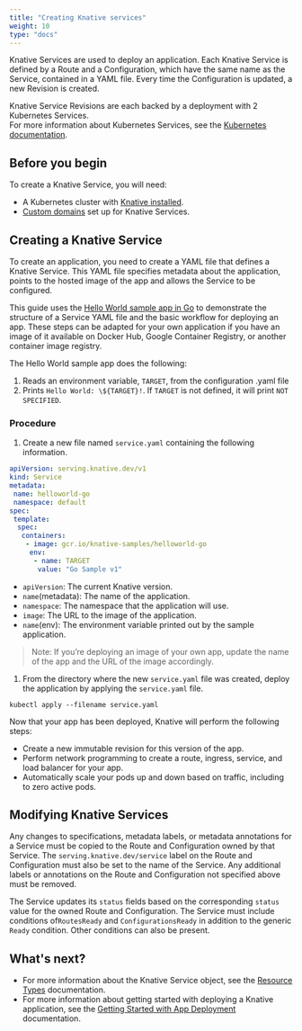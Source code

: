 ```yaml
---
title: "Creating Knative services"
weight: 10
type: "docs"
---
```


Knative Services are used to deploy an application. Each Knative Service is defined by a Route and a Configuration, which have the same name as the Service, contained in a YAML file. Every time the Configuration is updated, a new Revision is created.

Knative Service Revisions are each backed by a deployment with 2 Kubernetes Services.   
For more information about Kubernetes Services, see the [Kubernetes documentation](https://kubernetes.io/docs/concepts/services-networking/service/).   

## Before you begin

To create a Knative Service, you will need:
* A Kubernetes cluster with [Knative installed](https://knative.dev/docs/install/index.html).
* [Custom domains](https://knative.dev/docs/serving/using-a-custom-domain/) set up for Knative Services.

## Creating a Knative Service

To create an application, you need to create a YAML file that defines a Knative Service.
This YAML file specifies metadata about the application, points to the hosted image of the app and allows the Service to be configured.

This guide uses the [Hello World sample app in Go](https://knative.dev/docs/serving/samples/hello-world/helloworld-go) to demonstrate the structure of a Service YAML file and the basic workflow for deploying an app. These steps can be adapted for your own application if you have an image of it available on Docker Hub, Google Container Registry, or another container image registry.

The Hello World sample app does the following:
1. Reads an environment variable, `TARGET`, from the configuration .yaml file
1. Prints `Hello World: \${TARGET}!`. If `TARGET` is not defined, it will print `NOT SPECIFIED`.

### Procedure

1. Create a new file named `service.yaml` containing the following information.
  ```yaml
  apiVersion: serving.knative.dev/v1
  kind: Service
  metadata:
   name: helloworld-go
   namespace: default
  spec:
   template:
    spec:
     containers:
      - image: gcr.io/knative-samples/helloworld-go
       env:
        - name: TARGET
         value: "Go Sample v1"
  ```
  * `apiVersion`: The current Knative version.
  * `name`(metadata): The name of the application.
  * `namespace`: The namespace that the application will use.
  * `image`: The URL to the image of the application.
  * `name`(env): The environment variable printed out by the sample application.

   > Note: If you’re deploying an image of your own app, update the name of the app and the URL of the image accordingly.

1. From the directory where the new `service.yaml` file was created, deploy the application by applying the `service.yaml` file.
 ```
 kubectl apply --filename service.yaml
 ```

Now that your app has been deployed, Knative will perform the following steps:

* Create a new immutable revision for this version of the app.
* Perform network programming to create a route, ingress, service, and load balancer for your app.
* Automatically scale your pods up and down based on traffic, including to zero active pods.

## Modifying Knative Services

Any changes to specifications, metadata labels, or metadata annotations for a Service must be copied to the Route and Configuration owned by that Service. The `serving.knative.dev/service` label on the Route and Configuration must also be set to the name of the Service. Any additional labels or annotations on the Route and Configuration not specified above must be removed.

The Service updates its `status` fields based on the corresponding `status` value for the owned Route and Configuration.
The Service must include conditions of`RoutesReady` and `ConfigurationsReady` in addition to the generic `Ready` condition. Other conditions can also be present.

## What's next?

* For more information about the Knative Service object, see the [Resource Types](https://github.com/knative/serving/blob/master/docs/spec/overview.md#service) documentation.
* For more information about getting started with deploying a Knative application, see the [Getting Started with App Deployment](https://knative.dev/docs/serving/getting-started-knative-app/) documentation.
